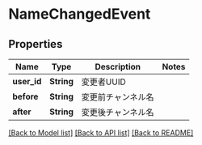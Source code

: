 # NameChangedEvent

## Properties

Name | Type | Description | Notes
------------ | ------------- | ------------- | -------------
**user_id** | **String** | 変更者UUID | 
**before** | **String** | 変更前チャンネル名 | 
**after** | **String** | 変更後チャンネル名 | 

[[Back to Model list]](../README.md#documentation-for-models) [[Back to API list]](../README.md#documentation-for-api-endpoints) [[Back to README]](../README.md)


